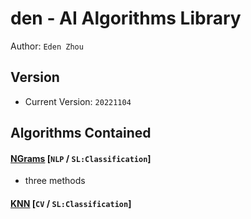 # den - AI Algorithms Library
Author: `Eden Zhou`


## Version
- Current Version: `20221104`


## Algorithms Contained
#### [NGrams](https://github.com/Edennnnnnnnnn/den/blob/main/algorithms/NGrams.py) [`NLP` / `SL:Classification`]
  - three methods



#### [KNN](https://github.com/Edennnnnnnnnn/den/blob/main/algorithms/KNN.py) [`CV` / `SL:Classification`]

